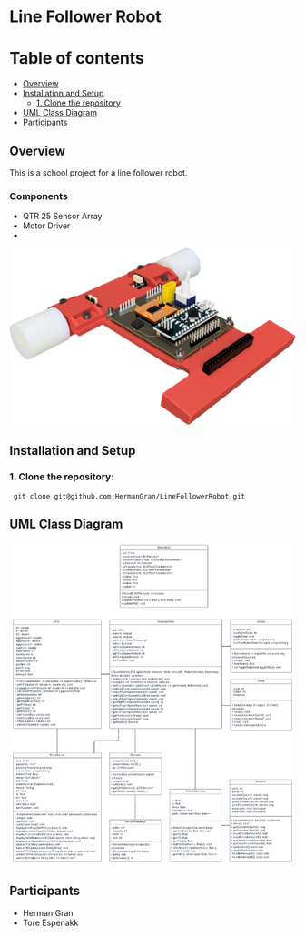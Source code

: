 # Line Follower Robot

# Table of contents

- [Overview](#overview)
- [Installation and Setup](#installation-and-setup)
    - [1. Clone the repository](#1-clone-the-repository)
- [UML Class Diagram](#uml-class-diagram)
- [Participants](#participants)

## Overview
This is a school project for a line follower robot.

### Components
- QTR 25 Sensor Array
- Motor Driver
- 

![](data/IMG_2590.PNG)

## Installation and Setup

### 1. **Clone the repository:**
   ``` 
    git clone git@github.com:HermanGran/LineFollowerRobot.git
   ```

## UML Class Diagram

![](data/Line%20Follower%20UML%20Class%20diagram-2.png)

## Participants
- Herman Gran
- Tore Espenakk